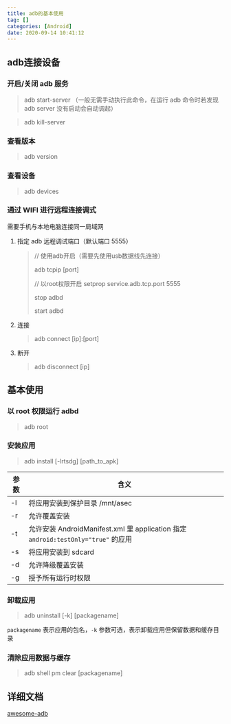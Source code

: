 ```yaml
---
title: adb的基本使用
tag: []
categories: [Android]
date: 2020-09-14 10:41:12
---
```


## adb连接设备

### 开启/关闭 adb 服务

> adb start-server		（一般无需手动执行此命令，在运行 adb 命令时若发现 adb server 没有启动会自动调起）

> adb kill-server

### 查看版本

> adb version

### 查看设备

> adb devices

### 通过 WIFI 进行远程连接调式

需要手机与本地电脑连接同一局域网

1. 指定 adb 远程调试端口（默认端口 5555）

   > // 使用adb开启（需要先使用usb数据线先连接）
   >
   > adb tcpip [port]
   >
   > 
   >
   > // 以root权限开启
   > setprop service.adb.tcp.port 5555
   >
   > stop adbd
   >
   > start adbd

2. 连接

   > adb connect [ip]:[port]

3. 断开

   > adb disconnect [ip]



## 基本使用

### 以 root 权限运行 adbd

> adb root



### 安装应用

> adb install [-lrtsdg] [path_to_apk]

| 参数 | 含义                                                         |
| ---- | ------------------------------------------------------------ |
| -l   | 将应用安装到保护目录 /mnt/asec                               |
| -r   | 允许覆盖安装                                                 |
| -t   | 允许安装 AndroidManifest.xml 里 application 指定 `android:testOnly="true"` 的应用 |
| -s   | 将应用安装到 sdcard                                          |
| -d   | 允许降级覆盖安装                                             |
| -g   | 授予所有运行时权限                                           |



### 卸载应用

> adb uninstall [-k] [packagename]

`packagename` 表示应用的包名，`-k` 参数可选，表示卸载应用但保留数据和缓存目录



### 清除应用数据与缓存

> adb shell pm clear [packagename]
>



## 详细文档

[awesome-adb](https://mazhuang.org/awesome-adb/)

